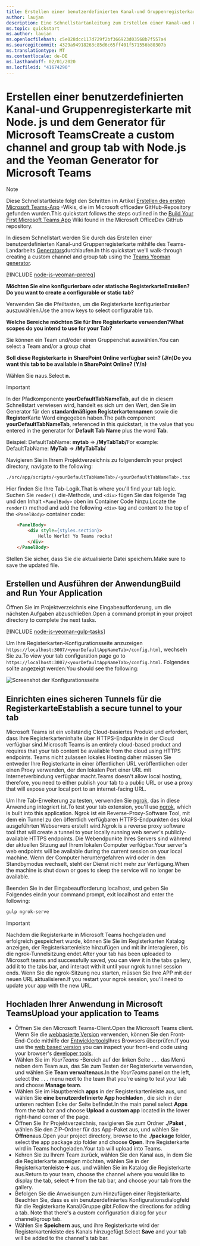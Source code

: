 ```yaml
---
title: Erstellen einer benutzerdefinierten Kanal-und Gruppenregisterkarte mit Node. js und dem Generator für Microsoft Teams
author: laujan
description: Eine Schnellstartanleitung zum Erstellen einer Kanal-und Gruppenregisterkarte mit dem Landarbeits Generator für Microsoft Teams.
ms.topic: quickstart
ms.author: laujan
ms.openlocfilehash: c5e028dcc117d729f2bf366923d03568b7f557a4
ms.sourcegitcommit: 4329a94918263c85d6c65ff401f571556b80307b
ms.translationtype: MT
ms.contentlocale: de-DE
ms.lasthandoff: 02/01/2020
ms.locfileid: "41674290"
---
```

# <a name="create-a-custom-channel-and-group-tab-with-nodejs-and-the-yeoman-generator-for-microsoft-teams"></a><span data-ttu-id="4919b-103">Erstellen einer benutzerdefinierten Kanal-und Gruppenregisterkarte mit Node. js und dem Generator für Microsoft Teams</span><span class="sxs-lookup"><span data-stu-id="4919b-103">Create a custom channel and group tab with Node.js and the Yeoman Generator for Microsoft Teams</span></span>

>[!NOTE]
><span data-ttu-id="4919b-104">Diese Schnellstartleiste folgt den Schritten im Artikel [Erstellen des ersten Microsoft Teams-App](https://github.com/OfficeDev/generator-teams/wiki/Build-Your-First-Microsoft-Teams-App) -Wikis, die im Microsoft officedev GitHub-Repository gefunden wurden.</span><span class="sxs-lookup"><span data-stu-id="4919b-104">This quickstart follows the steps outlined in the [Build Your First Microsoft Teams App](https://github.com/OfficeDev/generator-teams/wiki/Build-Your-First-Microsoft-Teams-App) Wiki found in the Microsoft OfficeDev GitHub repository.</span></span>

<span data-ttu-id="4919b-105">In diesem Schnellstart werden Sie durch das Erstellen einer benutzerdefinierten Kanal-und Gruppenregisterkarte mithilfe des Teams-Landarbeits [Generators](https://github.com/OfficeDev/generator-teams/)durchlaufen.</span><span class="sxs-lookup"><span data-stu-id="4919b-105">In this quickstart we'll walk-through creating a custom channel and group tab using the [Teams Yeoman generator](https://github.com/OfficeDev/generator-teams/).</span></span>

[!INCLUDE [node-js-yeoman-prereq](~/includes/tabs/node-js-yeoman-prereq.md)]

<span data-ttu-id="4919b-106">**Möchten Sie eine konfigurierbare oder statische RegisterkarteErstellen?**</span><span class="sxs-lookup"><span data-stu-id="4919b-106">**Do you want to create a configurable or static tab?**</span></span>

<span data-ttu-id="4919b-107">Verwenden Sie die Pfeiltasten, um die Registerkarte konfigurierbar auszuwählen.</span><span class="sxs-lookup"><span data-stu-id="4919b-107">Use the arrow keys to select configurable tab.</span></span>

<span data-ttu-id="4919b-108">**Welche Bereiche möchten Sie für Ihre Registerkarte verwenden?**</span><span class="sxs-lookup"><span data-stu-id="4919b-108">**What scopes do you intend to use for your Tab?**</span></span>

<span data-ttu-id="4919b-109">Sie können ein Team und/oder einen Gruppenchat auswählen.</span><span class="sxs-lookup"><span data-stu-id="4919b-109">You can select a Team and/or a group chat</span></span>

<span data-ttu-id="4919b-110">**Soll diese Registerkarte in SharePoint Online verfügbar sein? (J/n)**</span><span class="sxs-lookup"><span data-stu-id="4919b-110">**Do you want this tab to be available in SharePoint Online? (Y/n)**</span></span> 

<span data-ttu-id="4919b-111">Wählen Sie **n**aus.</span><span class="sxs-lookup"><span data-stu-id="4919b-111">Select **n**.</span></span>

>[!IMPORTANT]
><span data-ttu-id="4919b-112">In der Pfadkomponente **yourDefaultTabNameTab**, auf die in diesem Schnellstart verwiesen wird, handelt es sich um den Wert, den Sie im Generator für den **standardmäßigen Registerkartennamen** sowie die **Register**Karte Word eingegeben haben.</span><span class="sxs-lookup"><span data-stu-id="4919b-112">The path component **yourDefaultTabNameTab**, referenced in this quickstart, is the value that you entered in the generator for **Default Tab Name** plus the word **Tab**.</span></span>
>
><span data-ttu-id="4919b-113">Beispiel: DefaultTabName: **mytab** => **/MyTabTab/**</span><span class="sxs-lookup"><span data-stu-id="4919b-113">For example: DefaultTabName: **MyTab** => **/MyTabTab/**</span></span>

<span data-ttu-id="4919b-114">Navigieren Sie in Ihrem Projektverzeichnis zu folgendem:</span><span class="sxs-lookup"><span data-stu-id="4919b-114">In your project directory, navigate to the following:</span></span>

```bash
./src/app/scripts/<yourDefaultTabNameTab>/<yourDefaultTabNameTab>.tsx
```

<span data-ttu-id="4919b-115">Hier finden Sie Ihre Tab-Logik.</span><span class="sxs-lookup"><span data-stu-id="4919b-115">That is where you'll find your tab logic.</span></span> <span data-ttu-id="4919b-116">Suchen Sie `render()` die-Methode, und `<div>` fügen Sie das folgende Tag und den Inhalt `<PanelBody>` oben im Container Code hinzu:</span><span class="sxs-lookup"><span data-stu-id="4919b-116">Locate the `render()` method and add the following `<div>` tag and content to the top of the `<PanelBody>` container code:</span></span>

```html
    <PanelBody>
        <div style={styles.section}>
            Hello World! Yo Teams rocks!
        </div>
    </PanelBody>
```

<span data-ttu-id="4919b-117">Stellen Sie sicher, dass Sie die aktualisierte Datei speichern.</span><span class="sxs-lookup"><span data-stu-id="4919b-117">Make sure to save the updated file.</span></span>

## <a name="build-and-run-your-application"></a><span data-ttu-id="4919b-118">Erstellen und Ausführen der Anwendung</span><span class="sxs-lookup"><span data-stu-id="4919b-118">Build and Run Your Application</span></span>

<span data-ttu-id="4919b-119">Öffnen Sie im Projektverzeichnis eine Eingabeaufforderung, um die nächsten Aufgaben abzuschließen.</span><span class="sxs-lookup"><span data-stu-id="4919b-119">Open a command prompt in your project directory to complete the next tasks.</span></span>

[!INCLUDE [node-js-yeoman-gulp-tasks](~/includes/tabs/node-js-yeoman-gulp-tasks.md)]

<span data-ttu-id="4919b-120">Um Ihre Registerkarten-Konfigurationsseite anzuzeigen `https://localhost:3007/<yourDefaultAppNameTab>/config.html`, wechseln Sie zu.</span><span class="sxs-lookup"><span data-stu-id="4919b-120">To view your tab configuration page go to `https://localhost:3007/<yourDefaultAppNameTab>/config.html`.</span></span> <span data-ttu-id="4919b-121">Folgendes sollte angezeigt werden:</span><span class="sxs-lookup"><span data-stu-id="4919b-121">You should see the following:</span></span>

![Screenshot der Konfigurationsseite](~/assets/images/tab-images/configurationPage.png)

## <a name="establish-a-secure-tunnel-to-your-tab"></a><span data-ttu-id="4919b-123">Einrichten eines sicheren Tunnels für die Registerkarte</span><span class="sxs-lookup"><span data-stu-id="4919b-123">Establish a secure tunnel to your tab</span></span>

<span data-ttu-id="4919b-124">Microsoft Teams ist ein vollständig Cloud-basiertes Produkt und erfordert, dass Ihre Registerkarteninhalte über HTTPS-Endpunkte in der Cloud verfügbar sind.</span><span class="sxs-lookup"><span data-stu-id="4919b-124">Microsoft Teams is an entirely cloud-based product and requires that your tab content be available from the cloud using HTTPS endpoints.</span></span> <span data-ttu-id="4919b-125">Teams nicht zulassen lokales Hosting daher müssen Sie entweder Ihre Registerkarte in einer öffentlichen URL veröffentlichen oder einen Proxy verwenden, der den lokalen Port einer URL mit Internetverbindung verfügbar macht.</span><span class="sxs-lookup"><span data-stu-id="4919b-125">Teams doesn't allow local hosting, therefore, you need to either publish your tab to a public URL or use a proxy that will expose your local port to an internet-facing URL.</span></span>

<span data-ttu-id="4919b-126">Um Ihre Tab-Erweiterung zu testen, verwenden Sie [ngrok](https://ngrok.com/docs), das in diese Anwendung integriert ist.</span><span class="sxs-lookup"><span data-stu-id="4919b-126">To test your tab extension, you'll use [ngrok](https://ngrok.com/docs), which is built into this application.</span></span> <span data-ttu-id="4919b-127">Ngrok ist ein Reverse-Proxy-Software Tool, mit dem ein Tunnel zu den öffentlich verfügbaren HTTPS-Endpunkten des lokal ausgeführten Webservers erstellt wird.</span><span class="sxs-lookup"><span data-stu-id="4919b-127">Ngrok is a reverse proxy software tool that will create a tunnel to your locally running web server's publicly-available HTTPS endpoints.</span></span> <span data-ttu-id="4919b-128">Die Webendpunkte Ihres Servers sind während der aktuellen Sitzung auf Ihrem lokalen Computer verfügbar.</span><span class="sxs-lookup"><span data-stu-id="4919b-128">Your server's web endpoints will be available during the current session on your local machine.</span></span> <span data-ttu-id="4919b-129">Wenn der Computer heruntergefahren wird oder in den Standbymodus wechselt, steht der Dienst nicht mehr zur Verfügung.</span><span class="sxs-lookup"><span data-stu-id="4919b-129">When the machine is shut down or goes to sleep the service will no longer be available.</span></span>

<span data-ttu-id="4919b-130">Beenden Sie in der Eingabeaufforderung localhost, und geben Sie Folgendes ein:</span><span class="sxs-lookup"><span data-stu-id="4919b-130">In your command prompt, exit localhost and enter the following:</span></span>

```bash
gulp ngrok-serve
```

> [!IMPORTANT]
> <span data-ttu-id="4919b-131">Nachdem die Registerkarte in Microsoft Teams hochgeladen und erfolgreich gespeichert wurde, können Sie Sie im Registerkarten Katalog anzeigen, der Registerkartenleiste hinzufügen und mit ihr interagieren, bis die ngrok-Tunnelsitzung endet.</span><span class="sxs-lookup"><span data-stu-id="4919b-131">After your tab has been uploaded to Microsoft teams and successfully saved, you can view it in the tabs gallery, add it to the tabs bar, and interact with it until your ngrok tunnel session ends.</span></span> <span data-ttu-id="4919b-132">Wenn Sie die ngrok-Sitzung neu starten, müssen Sie Ihre APP mit der neuen URL aktualisieren.</span><span class="sxs-lookup"><span data-stu-id="4919b-132">If you restart your ngrok session, you'll need to update your app with the new URL.</span></span>

## <a name="upload-your-application-to-teams"></a><span data-ttu-id="4919b-133">Hochladen Ihrer Anwendung in Microsoft Teams</span><span class="sxs-lookup"><span data-stu-id="4919b-133">Upload your application to Teams</span></span>

- <span data-ttu-id="4919b-134">Öffnen Sie den Microsoft Teams-Client.</span><span class="sxs-lookup"><span data-stu-id="4919b-134">Open the Microsoft Teams client.</span></span> <span data-ttu-id="4919b-135">Wenn Sie die [webbasierte Version](https://teams.microsoft.com) verwenden, können Sie den Front-End-Code mithilfe der [Entwicklertools](~/tabs/how-to/developer-tools.md)Ihres Browsers überprüfen.</span><span class="sxs-lookup"><span data-stu-id="4919b-135">If you use the [web based version](https://teams.microsoft.com) you can inspect your front-end code using your browser's [developer tools](~/tabs/how-to/developer-tools.md).</span></span>
- <span data-ttu-id="4919b-136">Wählen Sie im *YourTeams* -Bereich auf der linken Seite `...` das Menü neben dem Team aus, das Sie zum Testen der Registerkarte verwenden, und wählen Sie **Team verwalten**aus.</span><span class="sxs-lookup"><span data-stu-id="4919b-136">In the *YourTeams* panel on the left, select the `...` menu next to the team that you're using to test your tab and choose **Manage team**.</span></span>
- <span data-ttu-id="4919b-137">Wählen Sie im Hauptbereich **apps** in der Registerkartenleiste aus, und wählen Sie **eine benutzerdefinierte App hochladen** , die sich in der unteren rechten Ecke der Seite befindet.</span><span class="sxs-lookup"><span data-stu-id="4919b-137">In the main panel select **Apps** from the tab bar and choose **Upload a custom app** located in the lower right-hand corner of the page.</span></span>
- <span data-ttu-id="4919b-138">Öffnen Sie Ihr Projektverzeichnis, navigieren Sie zum Ordner **./Paket** , wählen Sie den ZIP-Ordner für das App-Paket aus, und wählen Sie **Öffnen**aus.</span><span class="sxs-lookup"><span data-stu-id="4919b-138">Open your project directory, browse to the **./package** folder, select the app package zip folder and choose **Open**.</span></span> <span data-ttu-id="4919b-139">Ihre Registerkarte wird in Teams hochgeladen.</span><span class="sxs-lookup"><span data-stu-id="4919b-139">Your tab will upload into Teams.</span></span>
- <span data-ttu-id="4919b-140">Kehren Sie zu Ihrem Team zurück, wählen Sie den Kanal aus, in dem Sie die Registerkarte anzeigen möchten, wählen Sie in der Registerkartenleiste ➕ aus, und wählen Sie im Katalog die Registerkarte aus.</span><span class="sxs-lookup"><span data-stu-id="4919b-140">Return to your team, choose the channel where you would like to display the tab, select ➕ from the tab bar, and choose your tab from the gallery.</span></span>
- <span data-ttu-id="4919b-141">Befolgen Sie die Anweisungen zum Hinzufügen einer Registerkarte. Beachten Sie, dass es ein benutzerdefiniertes Konfigurationsdialogfeld für die Registerkarte Kanal/Gruppe gibt.</span><span class="sxs-lookup"><span data-stu-id="4919b-141">Follow the directions for adding a tab. Note that there's a custom configuration dialog for your channel/group tab.</span></span>
- <span data-ttu-id="4919b-142">Wählen Sie **Speichern** aus, und ihre Registerkarte wird der Registerkartenleiste des Kanals hinzugefügt.</span><span class="sxs-lookup"><span data-stu-id="4919b-142">Select **Save** and your tab will be added to the channel's tab bar.</span></span>
